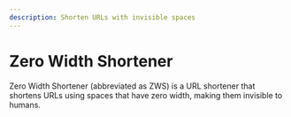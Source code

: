 ```yaml
---
description: Shorten URLs with invisible spaces
---
```


# Zero Width Shortener

Zero Width Shortener \(abbreviated as ZWS\) is a URL shortener that shortens URLs using spaces that have zero width, making them invisible to humans.



